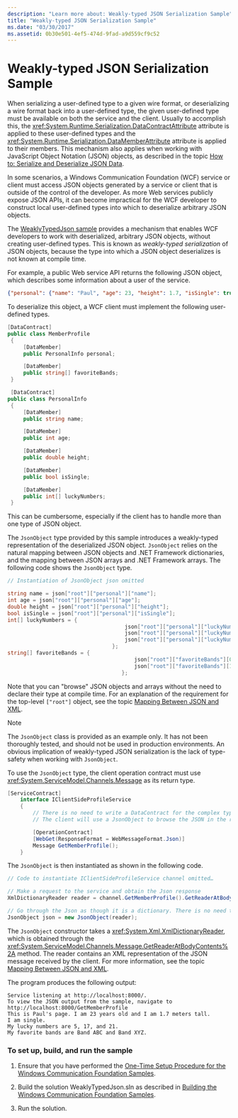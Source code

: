 ```yaml
---
description: "Learn more about: Weakly-typed JSON Serialization Sample"
title: "Weakly-typed JSON Serialization Sample"
ms.date: "03/30/2017"
ms.assetid: 0b30e501-4ef5-474d-9fad-a9d559cf9c52
---
```

# Weakly-typed JSON Serialization Sample

When serializing a user-defined type to a given wire format, or deserializing a wire format back into a user-defined type, the given user-defined type must be available on both the service and the client. Usually to accomplish this, the <xref:System.Runtime.Serialization.DataContractAttribute> attribute is applied to these user-defined types and the <xref:System.Runtime.Serialization.DataMemberAttribute> attribute is applied to their members. This mechanism also applies when working with JavaScript Object Notation (JSON) objects, as described in the topic [How to: Serialize and Deserialize JSON Data](../feature-details/how-to-serialize-and-deserialize-json-data.md).

In some scenarios, a Windows Communication Foundation (WCF) service or client must access JSON objects generated by a service or client that is outside of the control of the developer. As more Web services publicly expose JSON APIs, it can become impractical for the WCF developer to construct local user-defined types into which to deserialize arbitrary JSON objects.

The [WeaklyTypedJson sample](https://github.com/dotnet/samples/tree/main/framework/wcf) provides a mechanism that enables WCF developers to work with deserialized, arbitrary JSON objects, without creating user-defined types. This is known as *weakly-typed serialization* of JSON objects, because the type into which a JSON object deserializes is not known at compile time.

For example, a public Web service API returns the following JSON object, which describes some information about a user of the service.

```json
{"personal": {"name": "Paul", "age": 23, "height": 1.7, "isSingle": true, "luckyNumbers": [5,17,21]}, "favoriteBands": ["Band ABC", "Band XYZ"]}
```

To deserialize this object, a WCF client must implement the following user-defined types.

```csharp
[DataContract]
public class MemberProfile
 {
     [DataMember]
     public PersonalInfo personal;

     [DataMember]
     public string[] favoriteBands;
 }

 [DataContract]
public class PersonalInfo
 {
     [DataMember]
     public string name;

     [DataMember]
     public int age;

     [DataMember]
     public double height;

     [DataMember]
     public bool isSingle;

     [DataMember]
     public int[] luckyNumbers;
 }
```

This can be cumbersome, especially if the client has to handle more than one type of JSON object.

The `JsonObject` type provided by this sample introduces a weakly-typed representation of the deserialized JSON object. `JsonObject` relies on the natural mapping between JSON objects and .NET Framework dictionaries, and the mapping between JSON arrays and .NET Framework arrays. The following code shows the `JsonObject` type.

```csharp
// Instantiation of JsonObject json omitted

string name = json["root"]["personal"]["name"];
int age = json["root"]["personal"]["age"];
double height = json["root"]["personal"]["height"];
bool isSingle = json["root"]["personal"]["isSingle"];
int[] luckyNumbers = {
                                     json["root"]["personal"]["luckyNumbers"][0],
                                     json["root"]["personal"]["luckyNumbers"][1],
                                     json["root"]["personal"]["luckyNumbers"][2]
                                 };
string[] favoriteBands = {
                                        json["root"]["favoriteBands"][0],
                                        json["root"]["favoriteBands"][1]
                                    };
```

Note that you can "browse" JSON objects and arrays without the need to declare their type at compile time. For an explanation of the requirement for the top-level `["root"]` object, see the topic [Mapping Between JSON and XML](../feature-details/mapping-between-json-and-xml.md).

> [!NOTE]
> The `JsonObject` class is provided as an example only. It has not been thoroughly tested, and should not be used in production environments. An obvious implication of weakly-typed JSON serialization is the lack of type-safety when working with `JsonObject`.

To use the `JsonObject` type, the client operation contract must use <xref:System.ServiceModel.Channels.Message> as its return type.

```csharp
[ServiceContract]
    interface IClientSideProfileService
    {
        // There is no need to write a DataContract for the complex type returned by the service.
        // The client will use a JsonObject to browse the JSON in the received message.

        [OperationContract]
        [WebGet(ResponseFormat = WebMessageFormat.Json)]
        Message GetMemberProfile();
    }
```

The `JsonObject` is then instantiated as shown in the following code.

```csharp
// Code to instantiate IClientSideProfileService channel omitted…

// Make a request to the service and obtain the Json response
XmlDictionaryReader reader = channel.GetMemberProfile().GetReaderAtBodyContents();

// Go through the Json as though it is a dictionary. There is no need to map it to a .NET CLR type.
JsonObject json = new JsonObject(reader);
```

The `JsonObject` constructor takes a <xref:System.Xml.XmlDictionaryReader>, which is obtained through the <xref:System.ServiceModel.Channels.Message.GetReaderAtBodyContents%2A> method. The reader contains an XML representation of the JSON message received by the client. For more information, see the topic [Mapping Between JSON and XML](../feature-details/mapping-between-json-and-xml.md).

The program produces the following output:

```console
Service listening at http://localhost:8000/.
To view the JSON output from the sample, navigate to http://localhost:8000/GetMemberProfile
This is Paul's page. I am 23 years old and I am 1.7 meters tall.
I am single.
My lucky numbers are 5, 17, and 21.
My favorite bands are Band ABC and Band XYZ.
```

### To set up, build, and run the sample

1. Ensure that you have performed the [One-Time Setup Procedure for the Windows Communication Foundation Samples](one-time-setup-procedure-for-the-wcf-samples.md).

2. Build the solution WeaklyTypedJson.sln as described in [Building the Windows Communication Foundation Samples](building-the-samples.md).

3. Run the solution.
